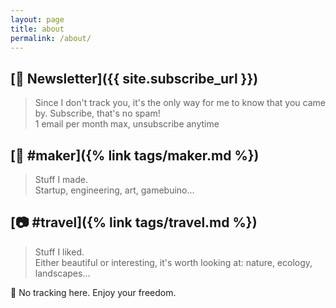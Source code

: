 ```yaml
---
layout: page
title: about
permalink: /about/
---
```

## [📰 Newsletter]({{ site.subscribe_url }})  
> Since I don't track you, it's the only way for me
to know that you came by. Subscribe, that's no spam!  
1 email per month max, unsubscribe anytime  

## [🔧 #maker]({% link tags/maker.md %})  
> Stuff I made.  
Startup, engineering, art, gamebuino...

## [📷 #travel]({% link tags/travel.md %})  
> Stuff I liked.  
Either beautiful or interesting, it's worth looking at: nature, ecology, landscapes...

🍪 No tracking here. Enjoy your freedom.